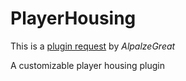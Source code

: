 # PlayerHousing
This is a [plugin request](https://bukkit.org/threads/housing.431968/) by *AlpalzeGreat*

A customizable player housing plugin
